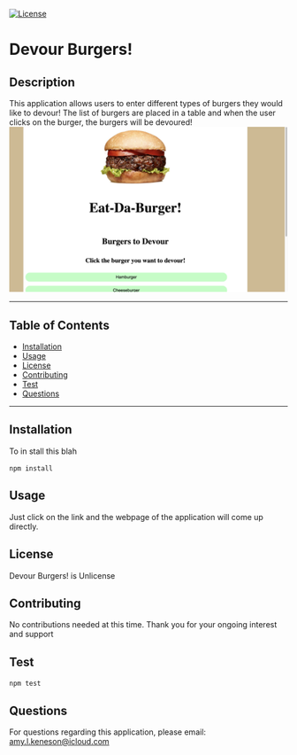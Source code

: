 
  
  [![License](https://img.shields.io/badge/license-Unlicense-blue.svg)](http://unlicense.org/)

  
  #  Devour Burgers!
  ## Description
  This application allows users to enter different types of burgers they would like to devour! The list of burgers are placed in a table and when the user clicks on the burger, the burgers will be devoured!
  ![Image of Note Taker](https://github.com/akeneson/BurgerEating/blob/main/Screen%20Shot%202020-10-03%20at%2010.18.39%20AM.png?raw=true)
  
  ---
  ## Table of Contents

  * [Installation](#installation)
  * [Usage](#usage)
  * [License](#license)
  * [Contributing](#contributing)
  * [Test](#test)
  * [Questions](#questions)
 ---
 ## Installation
  To in stall this blah
  ```
  npm install
  ```

  ## Usage
  Just click on the link and the webpage of the application will come up directly.

  ## License
   Devour Burgers! is Unlicense

  ## Contributing
  No contributions needed at this time. Thank you for your ongoing interest and support

  ## Test

  ```
  npm test
  ```

  ## Questions
  For questions regarding this application, please email: 
  amy.l.keneson@icloud.com